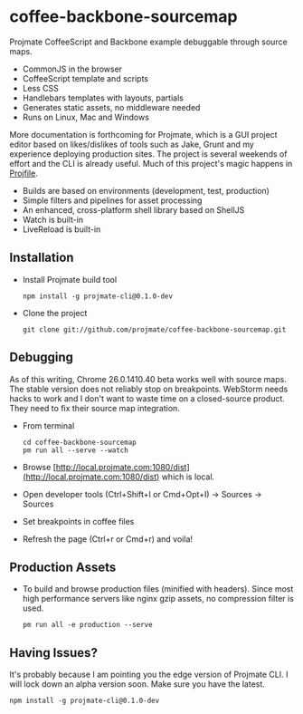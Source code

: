 # coffee-backbone-sourcemap

Projmate CoffeeScript and Backbone example debuggable through source maps.

* CommonJS in the browser
* CoffeeScript template and scripts
* Less CSS
* Handlebars templates with layouts, partials
* Generates static assets, no middleware needed
* Runs on Linux, Mac and Windows

More documentation is forthcoming for Projmate, which is a GUI project editor
based on likes/dislikes of tools such as Jake, Grunt and my experience deploying
production sites. The project is several weekends of effort and the CLI is
already useful. Much of this project's magic happens in [Projfile](Projfile.coffee).

* Builds are based on environments (development, test, production)
* Simple filters and pipelines for asset processing
* An enhanced, cross-platform shell library based on ShellJS
* Watch is built-in
* LiveReload is built-in

## Installation

*   Install Projmate build tool

        npm install -g projmate-cli@0.1.0-dev

*   Clone the project

        git clone git://github.com/projmate/coffee-backbone-sourcemap.git


## Debugging

As of this writing, Chrome 26.0.1410.40 beta works well with source maps.
The stable version does not reliably stop on breakpoints. WebStorm needs
hacks to work and I don't want to waste time on a closed-source product. They
need to fix their source map integration.

*   From terminal

        cd coffee-backbone-sourcemap
        pm run all --serve --watch

*   Browse [http://local.projmate.com:1080/dist](http://local.projmate.com:1080/dist) which is local.

*   Open developer tools (Ctrl+Shift+I or Cmd+Opt+I) -> Sources -> Sources

*   Set breakpoints in coffee files

*   Refresh the page (Ctrl+r or Cmd+r) and voila!


## Production Assets

*   To build and browse production files (minified with headers). Since most
    high performance servers like nginx gzip assets, no compression filter is
    used.

        pm run all -e production --serve


## Having Issues?

It's probably because I am pointing you the edge version of Projmate CLI.
I will lock down an alpha version soon. Make sure you have the latest.

    npm install -g projmate-cli@0.1.0-dev
